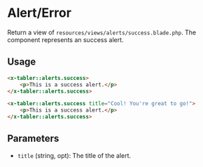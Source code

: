 # Alert/Error
Return a view of `resources/views/alerts/success.blade.php`. The component represents an success alert.

## Usage
```html
<x-tabler::alerts.success>
    <p>This is a success alert.</p>
</x-tabler::alerts.success>

<x-tabler::alerts.success title="Cool! You're great to go!">
    <p>This is a success alert.</p>
</x-tabler::alerts.success>
```

## Parameters
- `title` (string, opt): The title of the alert.